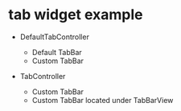 # tab widget example

- DefaultTabController
  - Default TabBar
  - Custom TabBar

- TabController
  - Custom TabBar
  - Custom TabBar located under TabBarView

